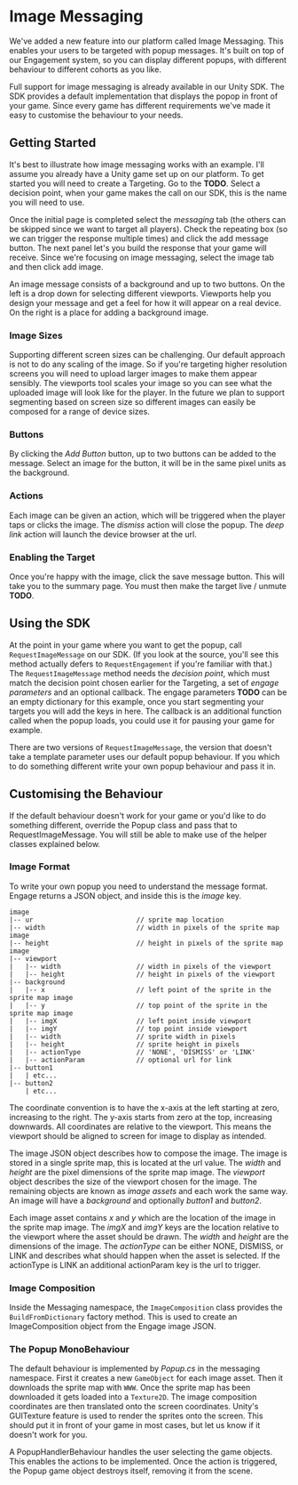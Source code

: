 # Image Messaging

We've added a new feature into our platform called Image Messaging.  This enables your users to be
targeted with popup messages.  It's built on top of our Engagement system, so you can display
different popups, with different behaviour to different cohorts as you like.

Full support for image messaging is already available in our Unity SDK.  The SDK provides a default
implementation that displays the popop in front of your game.  Since every game has different
requirements we've made it easy to customise the behaviour to your needs.

## Getting Started

It's best to illustrate how image messaging works with an example.  I'll assume you already have
a Unity game set up on our platform.  To get started you will need to create a Targeting.  Go to
the __TODO__.  Select a decision point, when your game makes the call on our SDK, this is the
name you will need to use.  

Once the initial page is completed select the *messaging* tab (the others can be skipped since
we want to target all players).  Check the repeating box (so we can trigger the response multiple
times) and click the add message button.  The next panel let's you build the response that your
game will receive.  Since we're focusing on image messaging, select the image tab and then click
add image.

An image message consists of a background and up to two buttons.  On the left is a drop down for
selecting different viewports.  Viewports help you design your message and get a feel for how it
will appear on a real device.  On the right is a place for adding a background image.

### Image Sizes

Supporting different screen sizes can be challenging.  Our default approach is not to do any scaling
of the image.  So if you're targeting higher resolution screens you will need to upload larger
images to make them appear sensibly.  The viewports tool scales your image so you can see what the
uploaded image will look like for the player.  In the future we plan to support segmenting based on
screen size so different images can easily be composed for a range of device sizes.

### Buttons

By clicking the *Add Button* button, up to two buttons can be added to the message.  Select an image
for the button, it will be in the same pixel units as the background.

### Actions

Each image can be given an action, which will be triggered when the player taps or clicks the
image.  The *dismiss* action will close the popup.  The *deep link* action will launch the device
browser at the url.

### Enabling the Target

Once you're happy with the image, click the save message button.  This will take you to the summary
page.  You must then make the target live / unmute __TODO__.

## Using the SDK

At the point in your game where you want to get the popup, call `RequestImageMessage` on our SDK.
(If you look at the source, you'll see this method actually defers to `RequestEngagement` if
you're familiar with that.)  The `RequestImageMessage` method needs the *decision point*, which
must match the decision point chosen earlier for the Targeting, a set of *engage parameters*
and an optional callback.  The engage parameters __TODO__ can be an empty dictionary for this
example, once you start segmenting your targets you will add the keys in here.  The callback is
an additional function called when the popup loads, you could use it for pausing your game for
example.

There are two versions of `RequestImageMessage`, the version that doesn't take a template
parameter uses our default popup behaviour.  If you which to do something different write your
own popup behaviour and pass it in.

## Customising the Behaviour

If the default behaviour doesn't work for your game or you'd like to do something different,
override the Popup class and pass that to RequestImageMessage.  You will still be able to make
use of the helper classes explained below.

### Image Format

To write your own popup you need to understand the message format.  Engage returns a JSON object,
and inside this is the *image* key.  

    image
    |-- ur                          // sprite map location
    |-- width                       // width in pixels of the sprite map image
    |-- height                      // height in pixels of the sprite map image
    |-- viewport
    |   |-- width                   // width in pixels of the viewport
    |   |-- height                  // height in pixels of the viewport
    |-- background
    |   |-- x                       // left point of the sprite in the sprite map image
    |   |-- y                       // top point of the sprite in the sprite map image
    |   |-- imgX                    // left point inside viewport
    |   |-- imgY                    // top point inside viewport
    |   |-- width                   // sprite width in pixels
    |   |-- height                  // sprite height in pixels
    |   |-- actionType              // 'NONE', 'DISMISS' or 'LINK'
    |   |-- actionParam             // optional url for link
    |-- button1
    |   | etc...
    |-- button2
        | etc...

The coordinate convention is to have the x-axis at the left starting at zero, increasing to the
right.  The y-axis starts from zero at the top, increasing downwards.  All coordinates are
relative to the viewport.  This means the viewport should be aligned to screen for image to
display as intended.

The image JSON object describes how to compose the image.  The image is stored in a single sprite
map, this is located at the url value.  The *width* and *height* are the pixel dimensions of the
sprite map image. The *viewport* object describes the size of the viewport chosen for the image.
The remaining objects are known as *image assets* and each work the same way.  An image will have a
*background* and optionally *button1* and *button2*.

Each image asset contains *x* and *y* which are the location of the image in the sprite map image.
The *imgX* and *imgY* keys are the location relative to the viewport where the asset should be
drawn.  The *width* and *height* are the dimensions of the image.  The *actionType* can be either
NONE, DISMISS, or LINK and describes what should happen when the asset is selected.  If the
actionType is LINK an additional actionParam key is the url to trigger.

### Image Composition

Inside the Messaging namespace, the `ImageComposition` class provides the `BuildFromDictionary`
factory method.  This is used to create an ImageComposition object from the Engage image JSON.

### The Popup MonoBehaviour

The default behaviour is implemented by *Popup.cs* in the messaging namespace.  First it creates a
new `GameObject` for each image asset.  Then it downloads the sprite map with `WWW`.  Once the
sprite map has been downloaded it gets loaded into a `Texture2D`.  The image composition coordinates
are then translated onto the screen coordinates.  Unity's GUITexture feature is used to render the
sprites onto the screen.  This should put it in front of your game in most cases, but let us know if
it doesn't work for you.

A PopupHandlerBehaviour handles the user selecting the game objects.  This enables the actions to be
implemented.  Once the action is triggered, the Popup game object destroys itself, removing it  from
the scene.
